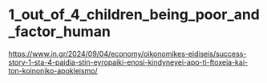 # 1_out_of_4_children_being_poor_and_factor_human
https://www.in.gr/2024/09/04/economy/oikonomikes-eidiseis/success-story-1-sta-4-paidia-stin-eyropaiki-enosi-kindyneyei-apo-ti-ftoxeia-kai-ton-koinoniko-apokleismo/
